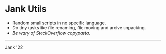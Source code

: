 # Jank Utils

- Random small scripts in no specific language.
- Do tiny tasks like file renaming, file moving and arcive unpacking.
- *Be wary of StackOverflow copypasta*.

---
Jank '22
